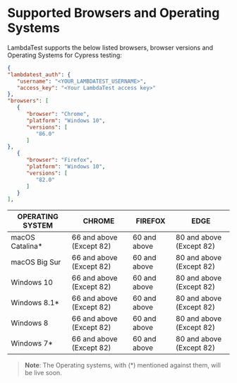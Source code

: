# Supported Browsers and Operating Systems

LambdaTest supports the below listed browsers, browser versions and Operating Systems for Cypress testing:

```json
{
"lambdatest_auth": {
   "username": "<YOUR_LAMBDATEST_USERNAME>",
   "access_key": "<Your LambdaTest access key>"
},
"browsers": [
   {
      "browser": "Chrome",
      "platform": "Windows 10",
      "versions": [
         "86.0"
      ]
},
   {
      "browser": "Firefox",
      "platform": "Windows 10",
      "versions": [
         "82.0"
      ]
   }
],
```

| OPERATING SYSTEM | CHROME                   | FIREFOX      | EDGE                     |
| ---------------- | ------------------------ | ------------ | ------------------------ |
| macOS Catalina\* | 66 and above (Except 82) | 60 and above | 80 and above (Except 82) |
| macOS Big Sur    | 66 and above (Except 82) | 60 and above | 80 and above (Except 82) |
| Windows 10       | 66 and above (Except 82) | 60 and above | 80 and above (Except 82) |
| Windows 8.1\*    | 66 and above (Except 82) | 60 and above | 80 and above (Except 82) |
| Windows 8        | 66 and above (Except 82) | 60 and above | 80 and above (Except 82) |
| Windows 7\*      | 66 and above (Except 82) | 60 and above | 80 and above (Except 82) |

> **Note**: The Operating systems, with (\*) mentioned against them, will be live soon.

